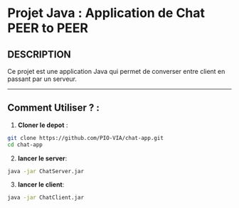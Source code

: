 # Projet Java : Application de Chat PEER to PEER

## DESCRIPTION

Ce projet est une application Java qui permet de converser entre client en passant par un serveur.

---

## Comment Utiliser ? :

1. **Cloner le depot** :
```bash
git clone https://github.com/PIO-VIA/chat-app.git
cd chat-app
```
2. **lancer le server**:
```bash
java -jar ChatServer.jar
```
3. **lancer le client**:
```bash
java -jar ChatClient.jar
```
